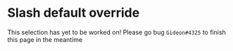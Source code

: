 # Slash default override

This selection has yet to be worked on! Please go bug `Gideon#4325` to finish this page in the meantime